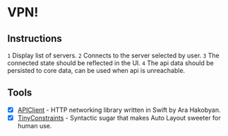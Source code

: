 # VPN!


## Instructions

`1` Display list of servers.
`2` Connects to the server selected by user.
`3` The connected state should be reflected in the UI.
`4` The api data should be persisted to core data, can be used when api is unreachable.


## Tools

- [x] [APIClient](https://github.com/Arohak/APIClient) - HTTP networking library written in Swift by Ara Hakobyan.
- [x] [TinyConstraints](https://github.com/bundler/bundler) -  Syntactic sugar that makes Auto Layout sweeter for human use.
